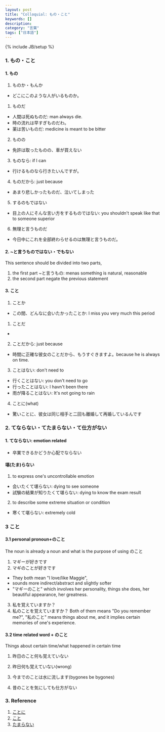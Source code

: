 ```yaml
---
layout: post
title: "Colloquial: もの・こと"
keywords: []
description: 
category: "言葉"
tags: ["日本語"]
---
```

{% include JB/setup %}

### 1. もの・こと

#### 1. もの
1. ものか・もんか
- どこにこのような人がいるものか。

1. ものだ
- 人間は死ぬものだ: man always die.
- 時の流れは早すぎものだわ。
- 薬は苦いものだ: medicine is meant to be bitter

2. ものの
- 免許は取ったものの、車が買えない

3. ものなら: if I can
- 行けるものなら行きたいんですが。

4. ものだから: just because
- あまり悲しかったものだ、泣いてしまった

5. するのもではない
- 目上の人にそんな言い方をするものではない: you shouldn't speak like that to
  someone superior

6. 無理と言うものだ
- 今日中にこれを全部終わらせるのは無理と言うものだ。

#### 2. ~と言うものではない・でもない
This sentence should be divided into two parts, 
1. the first part ~と言うもの: menas something is natural, reasonable
2. the second part negate the previous statement


#### 3. こと
1. ことか
- この間、どんなに会いたかったことか: I miss you very much this period

1. ことだ
- 
2. ことだから: just because
- 時間に正確な彼女のことだから、もうすぐきますよ。because he is always on time.

3. ことはない: don't need to 

- 行くことはない: you don't need to go
- 行ったことはない: I havn't been there
- 雨が降ることはない: It's not going to rain

4. ことに(what)
- 驚いことに、彼女は同じ相手と二回も離婚して再婚しているんです



### 2. てならない・てたまらない・て仕方がない


#### 1. てならない: emotion related
- 卒業できるかどうか心配でならない

#### 堪(たま)らない
1. to express one's uncontrollable emotion
- 会いたくて堪らない: dying to see someone
- 試験の結果が知りたくて堪らない: dying to know the exam result

2. to describe some extreme situation or condition
- 寒くて堪らない: extremely cold

### 3 こと　

#### 3.1 personal pronoun+のこと
The noun is already a noun and what is the purpose of using のこと
1. マギーが好きです
2.  マギのことが好きです
- They both mean "I love/like Maggie",
- sounds more indirect/abstract and slightly softer
- "マギーのこと" which involves her personality, things she does, her beautiful appearance, her
  greatness.

3. 私を覚えていますか？
4. 私のことを覚えていますか？
Both of them means "Do you remember me?", "私のこと" means things about me, and it implies certain
memories of one's experience.

#### 3.2 time related word + のこと
Things about certain time/what happened in certain time

1. 昨日のこと何も覚えていない
2. 昨日何も覚えていない(wrong)

3. 今までのことは水に流します(bygones be bygones)
4. 昔のことを気にしても仕方がない





### 3. Reference
1. [ことに](http://maggiesensei.com/2017/08/22/%e3%81%93%e3%81%a8%e3%81%ab%e3%81%aa%e3%82%8b%e3%81%99%e3%82%8b-koto-ni-naru-%e3%82%88%e3%81%86%e3%81%ab%e3%81%aa%e3%82%8b%e3%81%99%e3%82%8b-you-ni-narusuru/)
2. [こと](http://maggiesensei.com/2019/03/04/how-to-use-noun-%e3%81%ae%e3%81%93%e3%81%a8-no-koto-%e3%81%ae%e3%81%93%e3%81%a8%e3%81%a0%e3%81%8b%e3%82%89-no-koto-dakara-%e3%81%ae%e3%81%93%e3%81%a8%e3%81%a0%e3%81%97-no-koto-dashi/)
3. [たまらない](http://maggiesensei.com/2017/05/15/how-to-use-%e3%81%9f%e3%81%be%e3%82%89%e3%81%aa%e3%81%84-tamaranai/)


